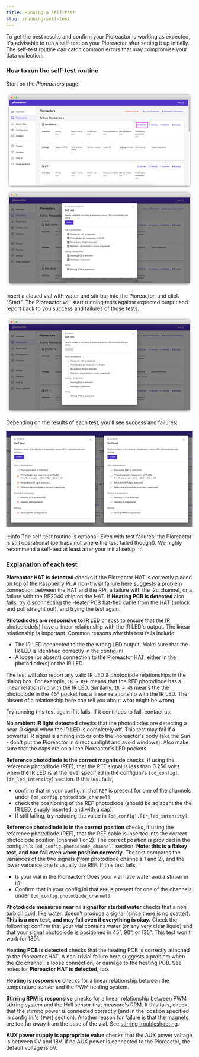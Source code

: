 ```yaml
---
title: Running a self-test
slug: /running-self-test
---
```


To get the best results and confirm your Pioreactor is working as expected, it's advisable to run a self-test on your Pioreactor after setting it up initially. The self-test routine can catch common errors that may compromise your data collection.

### How to run the self-test routine


Start on the _Pioreactors_ page: 

![](/img/user-guide/pioreactors_page_self_test.png)
![](/img/user-guide/self_test_pre.png)


Insert a closed vial with water and stir bar into the Pioreactor, and click "Start". The Pioreactor will start running tests against expected output and report back to you success and failures of those tests.


![](/img/user-guide/self_test_running.png)



Depending on the results of each test, you'll see success and failures:


![](/img/user-guide/self_test_results.png)



:::info
The self-test routine is optional. Even with test failures, the Pioreactor is still operational (perhaps not where the test failed though!). We highly recommend a self-test at least after your initial setup. 
:::


### Explanation of each test

**Pioreactor HAT is detected** checks if the Pioreactor HAT is correctly placed on top of the Raspberry Pi. A non-trivial failure here suggests a problem connection between the HAT and the RPi, a failure with the i2c channel, or a failure with the RP2040 chip on the HAT. If **Heating PCB is detected** also fails, try disconnecting the Heater PCB flat-flex cable from the HAT (unlock and pull straight out), and trying the test again.

**Photodiodes are responsive to IR LED** checks to ensure that the IR photodiode(s) have a linear relationship with the IR LED's output. The linear relationship is important. Common reasons why this test fails include:

- The IR LED connected to the the wrong LED output. Make sure that the IR LED is identified correctly in the config.ini
- A loose (or absent) connection to the Pioreactor HAT, either in the photodiode(s) or the IR LED.

The test will also report any valid IR LED & photodiode relationships in the dialog box. For example, `IR ⇝ REF` means that the REF photodiode has a linear relationship with the IR LED. Similarly, `IR ⇝ 45` means the the photodiode in the 45° pocket has a linear relationship with the IR LED. The absent of a relationship here can tell you about what might be wrong.

Try running this test again if it fails. If it continues to fail, contact us.

**No ambient IR light detected** checks that the photodiodes are detecting a near-0 signal when the IR LED is completely off. This test may fail if a powerful IR signal is shining into or onto the Pioreactor's body (aka the Sun - don't put the Pioreactor in direct sunlight and avoid windows). Also make sure that the caps are on all the Pioreactor's LED pockets.

**Reference photodiode is the correct magnitude** checks, if using the reference photodiode (REF), that the REF signal is less than 0.256 volts when the IR LED is at the level specified in the config.ini's `[od_config].[ir_led_intensity]` section. If this test fails,
 - confirm that in your config.ini that `REF` is present for one of the channels under `[od_config.photodiode_channel]`
 - check the positioning of the REF photodiode (should be adjacent the the IR LED, snugly inserted, and with a cap).
 - If still failing, try reducing the value in `[od_config].[ir_led_intensity]`.


**Reference photodiode is in the correct position** checks, if using the reference photodiode (REF), that the REF cable is inserted into the correct photodiode position (channel 1 or 2). The correct position is provided in the config.ini's `[od_config.photodiode_channel]` section. **Note: this is a flakey test, and can fail even when position correctly**. The test compares the variances of the two signals (from photodiode channels 1 and 2), and the lower variance one is usually the REF.  If this test fails,
 - Is your vial in the Pioreactor? Does your vial have water and a stirbar in it?
 - Confirm that in your config.ini that `REF` is present for one of the channels under `[od_config.photodiode_channel]`

**Photodiode measures near nil signal for aturbid water** checks that a non turbid liquid, like water, doesn't produce a signal (since there is no scatter). **This is a new test, and may fail even if everything is okay.** Check the following: confirm that your vial contains water (or any very clear liquid) and that your signal photodiode is positioned in 45°, 90°, or 135°. This test won't work for 180°.


**Heating PCB is detected** checks that the heating PCB is correctly attached to the Pioreactor HAT. A non-trivial failure here suggests a problem when the i2c channel, a loose connection, or damage to the heating PCB. See notes for **Pioreactor HAT is detected**, too.

**Heating is responsive** checks for a linear relationship between the temperature sensor and the PWM heating system.

**Stirring RPM is responsive** checks for a linear relationship between PWM stirring system and the Hall sensor that measure's RPM. If this fails, check that the stirring power is connected correctly (and in the location specified in config.ini's `[PWM]` section). Another reason for failure is that the magnets are too far away from the base of the vial. See [stirring troubleshooting](/user-guide/troubleshooting-stirring).


**AUX power supply is appropriate value** checks that the AUX power voltage is between 0V and 18V. If no AUX power is connected to the Pioreactor, the default voltage is 5V.




